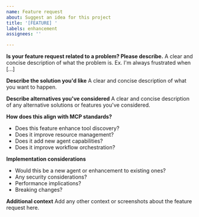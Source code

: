 ```yaml
---
name: Feature request
about: Suggest an idea for this project
title: '[FEATURE] '
labels: enhancement
assignees: ''

---
```


**Is your feature request related to a problem? Please describe.**
A clear and concise description of what the problem is. Ex. I'm always frustrated when [...]

**Describe the solution you'd like**
A clear and concise description of what you want to happen.

**Describe alternatives you've considered**
A clear and concise description of any alternative solutions or features you've considered.

**How does this align with MCP standards?**
- Does this feature enhance tool discovery?
- Does it improve resource management?
- Does it add new agent capabilities?
- Does it improve workflow orchestration?

**Implementation considerations**
- Would this be a new agent or enhancement to existing ones?
- Any security considerations?
- Performance implications?
- Breaking changes?

**Additional context**
Add any other context or screenshots about the feature request here.
